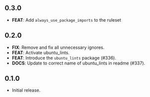 ## 0.3.0
 
 - **FEAT**: Add `always_use_package_imports` to the ruleset

## 0.2.0

 - **FIX**: Remove and fix all unnecessary ignores.
 - **FEAT**: Activate ubuntu_lints.
 - **FEAT**: Introduce the `ubuntu_lints` package (#336).
 - **DOCS**: Update to correct name of ubuntu_lints in readme (#337).

## 0.1.0

 * Initial release.
